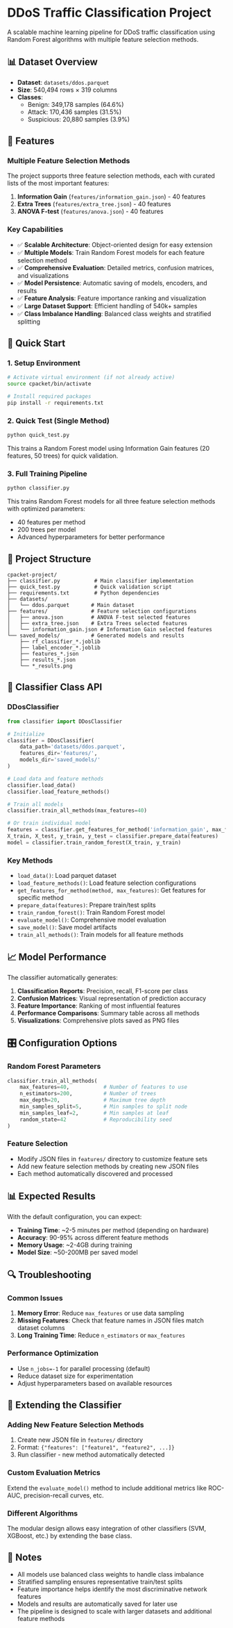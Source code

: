 # DDoS Traffic Classification Project

A scalable machine learning pipeline for DDoS traffic classification using Random Forest algorithms with multiple feature selection methods.

## 📊 Dataset Overview

- **Dataset**: `datasets/ddos.parquet`
- **Size**: 540,494 rows × 319 columns
- **Classes**:
  - Benign: 349,178 samples (64.6%)
  - Attack: 170,436 samples (31.5%)
  - Suspicious: 20,880 samples (3.9%)

## 🎯 Features

### Multiple Feature Selection Methods

The project supports three feature selection methods, each with curated lists of the most important features:

1. **Information Gain** (`features/information_gain.json`) - 40 features
2. **Extra Trees** (`features/extra_tree.json`) - 40 features
3. **ANOVA F-test** (`features/anova.json`) - 40 features

### Key Capabilities

- ✅ **Scalable Architecture**: Object-oriented design for easy extension
- ✅ **Multiple Models**: Train Random Forest models for each feature selection method
- ✅ **Comprehensive Evaluation**: Detailed metrics, confusion matrices, and visualizations
- ✅ **Model Persistence**: Automatic saving of models, encoders, and results
- ✅ **Feature Analysis**: Feature importance ranking and visualization
- ✅ **Large Dataset Support**: Efficient handling of 540k+ samples
- ✅ **Class Imbalance Handling**: Balanced class weights and stratified splitting

## 🚀 Quick Start

### 1. Setup Environment

```bash
# Activate virtual environment (if not already active)
source cpacket/bin/activate

# Install required packages
pip install -r requirements.txt
```

### 2. Quick Test (Single Method)

```bash
python quick_test.py
```

This trains a Random Forest model using Information Gain features (20 features, 50 trees) for quick validation.

### 3. Full Training Pipeline

```bash
python classifier.py
```

This trains Random Forest models for all three feature selection methods with optimized parameters:

- 40 features per method
- 200 trees per model
- Advanced hyperparameters for better performance

## 📁 Project Structure

```
cpacket-project/
├── classifier.py           # Main classifier implementation
├── quick_test.py           # Quick validation script
├── requirements.txt        # Python dependencies
├── datasets/
│   └── ddos.parquet       # Main dataset
├── features/              # Feature selection configurations
│   ├── anova.json         # ANOVA F-test selected features
│   ├── extra_tree.json    # Extra Trees selected features
│   └── information_gain.json # Information Gain selected features
└── saved_models/          # Generated models and results
    ├── rf_classifier_*.joblib
    ├── label_encoder_*.joblib
    ├── features_*.json
    ├── results_*.json
    └── *_results.png
```

## 🔧 Classifier Class API

### DDosClassifier

```python
from classifier import DDosClassifier

# Initialize
classifier = DDosClassifier(
    data_path='datasets/ddos.parquet',
    features_dir='features/',
    models_dir='saved_models/'
)

# Load data and feature methods
classifier.load_data()
classifier.load_feature_methods()

# Train all models
classifier.train_all_methods(max_features=40)

# Or train individual model
features = classifier.get_features_for_method('information_gain', max_features=40)
X_train, X_test, y_train, y_test = classifier.prepare_data(features)
model = classifier.train_random_forest(X_train, y_train)
```

### Key Methods

- `load_data()`: Load parquet dataset
- `load_feature_methods()`: Load feature selection configurations
- `get_features_for_method(method, max_features)`: Get features for specific method
- `prepare_data(features)`: Prepare train/test splits
- `train_random_forest()`: Train Random Forest model
- `evaluate_model()`: Comprehensive model evaluation
- `save_model()`: Save model artifacts
- `train_all_methods()`: Train models for all feature methods

## 📈 Model Performance

The classifier automatically generates:

1. **Classification Reports**: Precision, recall, F1-score per class
2. **Confusion Matrices**: Visual representation of prediction accuracy
3. **Feature Importance**: Ranking of most influential features
4. **Performance Comparisons**: Summary table across all methods
5. **Visualizations**: Comprehensive plots saved as PNG files

## 🎛️ Configuration Options

### Random Forest Parameters

```python
classifier.train_all_methods(
    max_features=40,           # Number of features to use
    n_estimators=200,          # Number of trees
    max_depth=20,              # Maximum tree depth
    min_samples_split=5,       # Min samples to split node
    min_samples_leaf=2,        # Min samples at leaf
    random_state=42            # Reproducibility seed
)
```

### Feature Selection

- Modify JSON files in `features/` directory to customize feature sets
- Add new feature selection methods by creating new JSON files
- Each method automatically discovered and processed

## 📊 Expected Results

With the default configuration, you can expect:

- **Training Time**: ~2-5 minutes per method (depending on hardware)
- **Accuracy**: 90-95% across different feature methods
- **Memory Usage**: ~2-4GB during training
- **Model Size**: ~50-200MB per saved model

## 🔍 Troubleshooting

### Common Issues

1. **Memory Error**: Reduce `max_features` or use data sampling
2. **Missing Features**: Check that feature names in JSON files match dataset columns
3. **Long Training Time**: Reduce `n_estimators` or `max_features`

### Performance Optimization

- Use `n_jobs=-1` for parallel processing (default)
- Reduce dataset size for experimentation
- Adjust hyperparameters based on available resources

## 🔄 Extending the Classifier

### Adding New Feature Selection Methods

1. Create new JSON file in `features/` directory
2. Format: `{"features": ["feature1", "feature2", ...]}`
3. Run classifier - new method automatically detected

### Custom Evaluation Metrics

Extend the `evaluate_model()` method to include additional metrics like ROC-AUC, precision-recall curves, etc.

### Different Algorithms

The modular design allows easy integration of other classifiers (SVM, XGBoost, etc.) by extending the base class.

## 📝 Notes

- All models use balanced class weights to handle class imbalance
- Stratified sampling ensures representative train/test splits
- Feature importance helps identify the most discriminative network features
- Models and results are automatically saved for later use
- The pipeline is designed to scale with larger datasets and additional feature methods
